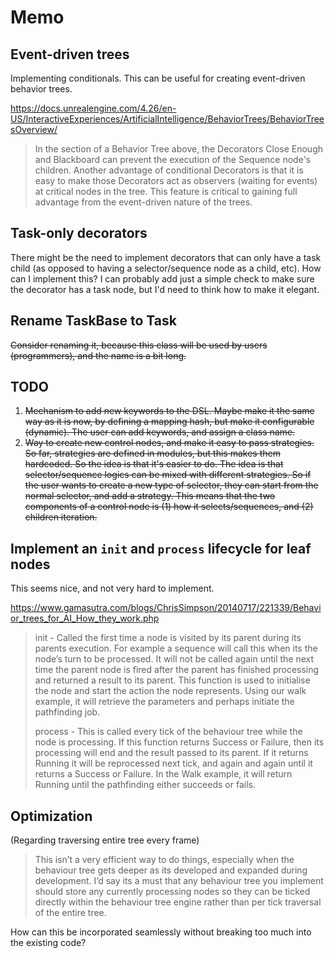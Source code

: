 # Memo

## Event-driven trees

Implementing conditionals. This can be useful for creating event-driven behavior trees.

https://docs.unrealengine.com/4.26/en-US/InteractiveExperiences/ArtificialIntelligence/BehaviorTrees/BehaviorTreesOverview/

> In the section of a Behavior Tree above, the Decorators Close Enough and Blackboard can prevent the execution of the Sequence node's children. Another advantage of conditional Decorators is that it is easy to make those Decorators act as observers (waiting for events) at critical nodes in the tree. This feature is critical to gaining full advantage from the event-driven nature of the trees.

## Task-only decorators

There might be the need to implement decorators that can only have a task child (as opposed to having a selector/sequence node as a child, etc). How can I implement this? I can probably add just a simple check to make sure the decorator has a task node, but I'd need to think how to make it elegant.

## Rename TaskBase to Task

~~Consider renaming it, because this class will be used by users (programmers), and the name is a bit long.~~

## TODO

1. ~~Mechanism to add new keywords to the DSL. Maybe make it the same way as it is now, by defining a mapping hash, but make it configurable (dynamic). The user can add keywords, and assign a class name.~~
2. ~~Way to create new control nodes, and make it easy to pass strategies. So far, strategies are defined in modules, but this makes them hardcoded. So the idea is that it's easier to do. The idea is that selector/sequence logics can be mixed with different strategies. So if the user wants to create a new type of selector, they can start from the normal selector, and add a strategy. This means that the two components of a control node is (1) how it selects/sequences, and (2) children iteration.~~

## Implement an `init` and `process` lifecycle for leaf nodes

This seems nice, and not very hard to implement.

https://www.gamasutra.com/blogs/ChrisSimpson/20140717/221339/Behavior_trees_for_AI_How_they_work.php

> init - Called the first time a node is visited by its parent during its parents execution. For example a sequence will call this when its the node’s turn to be processed. It will not be called again until the next time the parent node is fired after the parent has finished processing and returned a result to its parent. This function is used to initialise the node and start the action the node represents. Using our walk example, it will retrieve the parameters and perhaps initiate the pathfinding job.
>
> process - This is called every tick of the behaviour tree while the node is processing. If this function returns Success or Failure, then its processing will end and the result passed to its parent. If it returns Running it will be reprocessed next tick, and again and again until it returns a Success or Failure. In the Walk example, it will return Running until the pathfinding either succeeds or fails.

## Optimization

(Regarding traversing entire tree every frame)

> This isn’t a very efficient way to do things, especially when the behaviour tree gets deeper as its developed and expanded during development. I’d say its a must that any behaviour tree you implement should store any currently processing nodes so they can be ticked directly within the behaviour tree engine rather than per tick traversal of the entire tree.

How can this be incorporated seamlessly without breaking too much into the existing code?
